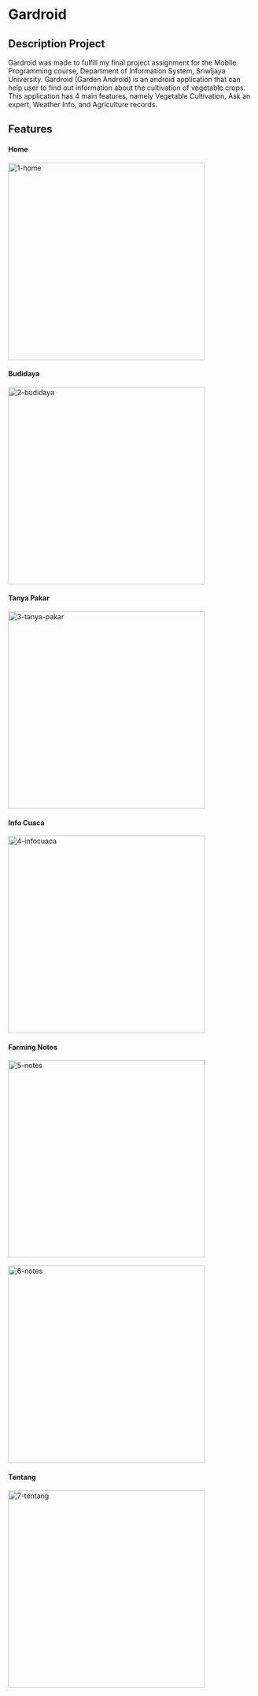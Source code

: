 # Gardroid
## Description Project

Gardroid was made to fulfill my final project assignment for the Mobile Programming course, Department of Information System, Sriwijaya University. Gardroid (Garden Android) is an android application that can help user to find out information about the cultivation of vegetable crops. This application has 4 main features, namely Vegetable Cultivation, Ask an expert, Weather Info, and Agriculture records.


## Features

#### Home
<img src="https://i.ibb.co/KbrYsC5/1-home.jpg" width="400" alt="1-home"/>

#### Budidaya

<img src="https://i.ibb.co/tCbhBng/2-budidaya.jpg" width="400" alt="2-budidaya"/>

#### Tanya Pakar
<img src="https://i.ibb.co/D9y4T7j/3-tanya-pakar.jpg" width="400" alt="3-tanya-pakar" />

#### Info Cuaca
<img src="https://i.ibb.co/H2GWVYF/4-infocuaca.jpg" width="400" alt="4-infocuaca" />

#### Farming Notes

<img src="https://i.ibb.co/DD0KLX1/5-notes.jpg" width="400" alt="5-notes"  /><br><br>
<img src="https://i.ibb.co/bL3m0fY/6-notes.jpg" width="400" alt="6-notes" />


#### Tentang
<img src="https://i.ibb.co/SR3XMKg/7-tentang.jpg" alt="7-tentang" width="400" />


